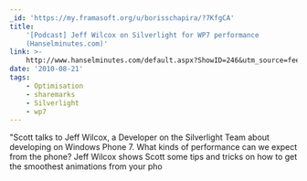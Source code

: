 ```yaml
---
_id: 'https://my.framasoft.org/u/borisschapira/?7KfgCA'
title:
    '[Podcast] Jeff Wilcox on Silverlight for WP7 performance
    (Hanselminutes.com)'
link: >-
    http://www.hanselminutes.com/default.aspx?ShowID=246&utm_source=feedburner&utm_medium=feed&utm_campaign=Feed%3A+Hanselminutes+%28Hanselminutes%29
date: '2010-08-21'
tags:
    - Optimisation
    - sharemarks
    - Silverlight
    - wp7
---
```


<div class="markdown"><p>&quot;Scott talks to Jeff Wilcox, a Developer on the Silverlight Team about developing on Windows Phone 7. What kinds of performance can we expect from the phone? Jeff Wilcox shows Scott some tips and tricks on how to get the smoothest animations from your pho
</p></div>
